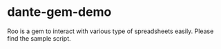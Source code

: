 dante-gem-demo
==============

Roo is a gem to interact with various type of spreadsheets easily. Please find the sample script.